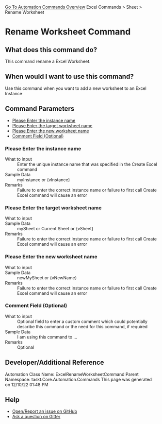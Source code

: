 <!--TITLE: Rename Worksheet Command -->
<!-- SUBTITLE: a command in the Excel Commands group. -->
[Go To Automation Commands Overview](/automation-commands.md)
Excel Commands &gt; Sheet &gt; Rename Worksheet


# Rename Worksheet Command


## What does this command do?
This command rename a Excel Worksheet.


## When would I want to use this command?
Use this command when you want to add a new worksheet to an Excel Instance


## Command Parameters
- [Please Enter the instance name](#param_0)
- [Please Enter the target worksheet name](#param_1)
- [Please Enter the new worksheet name ](#param_2)
- [Comment Field (Optional)](#param_3)


<a id="param_0"></a>
### Please Enter the instance name


<dl>
<dt>What to input</dt><dd>Enter the unique instance name that was specified in the Create Excel command</dd>
<dt>Sample Data</dt><dd>myInstance or {vInstance}</dd>
<dt>Remarks</dt><dd>Failure to enter the correct instance name or failure to first call Create Excel command will cause an error</dd>
</dl>




<a id="param_1"></a>
### Please Enter the target worksheet name


<dl>
<dt>What to input</dt><dd></dd>
<dt>Sample Data</dt><dd>mySheet or Current Sheet or {vSheet}</dd>
<dt>Remarks</dt><dd>Failure to enter the correct instance name or failure to first call Create Excel command will cause an error</dd>
</dl>




<a id="param_2"></a>
### Please Enter the new worksheet name 


<dl>
<dt>What to input</dt><dd></dd>
<dt>Sample Data</dt><dd>newMySheet or {vNewName}</dd>
<dt>Remarks</dt><dd>Failure to enter the correct instance name or failure to first call Create Excel command will cause an error</dd>
</dl>




<a id="param_3"></a>
### Comment Field (Optional)


<dl>
<dt>What to input</dt><dd>Optional field to enter a custom comment which could potentially describe this command or the need for this command, if required</dd>
<dt>Sample Data</dt><dd>I am using this command to ...</dd>
<dt>Remarks</dt><dd>Optional</dd>
</dl>




## Developer/Additional Reference
Automation Class Name: ExcelRenameWorksheetCommand
Parent Namespace: taskt.Core.Automation.Commands
This page was generated on 12/10/22 01:48 PM


## Help
- [Open/Report an issue on GitHub](https://github.com/rcktrncn/taskt/issues/new)
- [Ask a question on Gitter](https://gitter.im/taskt-rpa/Lobby)
